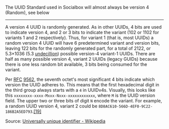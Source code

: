 The UUID Standard used in Socialbox will almost always be version 4 (Random), see below

---

A version 4 UUID is randomly generated. As in other UUIDs, 4 bits are used to indicate version 4, and 2 or 3 bits to indicate the variant (102 or 1102 for variants 1 and 2 respectively). Thus, for variant 1 (that is, most UUIDs) a random version 4 UUID will have 6 predetermined variant and version bits, leaving 122 bits for the randomly generated part, for a total of 2122, or 5.3×1036 (5.3 [undecillion](https://en.wikipedia.org/wiki/Names_of_large_numbers "Names of large numbers")) possible version-4 variant-1 UUIDs. There are half as many possible version 4, variant 2 UUIDs (legacy GUIDs) because there is one less random bit available, 3 bits being consumed for the variant.

Per [RFC](https://en.wikipedia.org/wiki/RFC_(identifier) "RFC (identifier)") [9562](https://datatracker.ietf.org/doc/html/rfc9562), the seventh octet's most significant 4 bits indicate which version the UUID adheres to. This means that the first hexadecimal digit in the third group always starts with a `4` in UUIDv4s. Visually, this looks like this `xxxxxxxx-xxxx-Mxxx-Nxxx-xxxxxxxxxxxx`, where `M` is the UUID version field. The upper two or three bits of digit `N` encode the variant. For example, a random UUID version 4, variant 2 could be `8D8AC610-566D-4EF0-9C22-186B2A5ED793`.[[19]](https://en.wikipedia.org/wiki/Universally_unique_identifier#cite_note-19)

Source: [Universally unique identifier - Wikipedia](https://en.wikipedia.org/wiki/Universally_unique_identifier#Version_4_(random))
